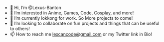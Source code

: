 - 👋 Hi, I’m @Lexus-Banton
- 👀 I’m interested in Anime, Games, Code, Cosplay, and more!
- 🌱 I’m currently lokkong for work. So More projects to come!
- 💞️ I’m looking to collaborate on fun projects and things that can be useful to others!
- 📫 How to reach me lexcancode@gmail.com or my Twitter link in Bio!

<!---
Lexus-Banton/Lexus-Banton is a ✨ special ✨ repository because its `README.md` (this file) appears on your GitHub profile.
You can click the Preview link to take a look at your changes.
--->
